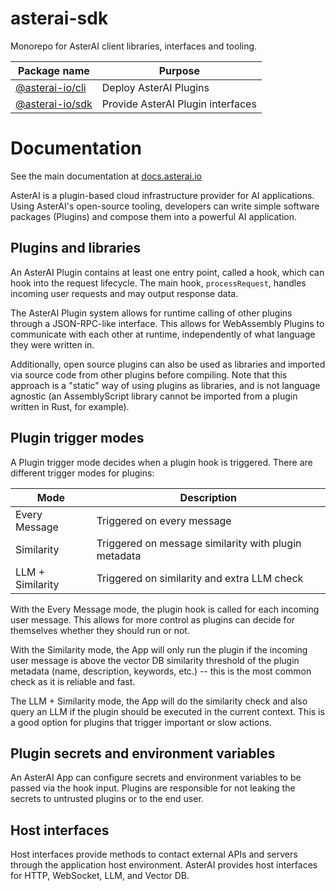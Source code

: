 # asterai-sdk

Monorepo for AsterAI client libraries, interfaces and tooling.

| Package name         | Purpose                           |
| -------------------- | --------------------------------- |
| [@asterai-io/cli][1] | Deploy AsterAI Plugins            |
| [@asterai-io/sdk][2] | Provide AsterAI Plugin interfaces |

# Documentation

See the main documentation at [docs.asterai.io](https://docs.asterai.io)

AsterAI is a plugin-based cloud infrastructure provider for AI applications.
Using AsterAI's open-source tooling, developers can write simple
software packages (Plugins) and compose them into a powerful AI application.

## Plugins and libraries

An AsterAI Plugin contains at least one entry point, called a hook, which can
hook into the request lifecycle.
The main hook, `processRequest`, handles incoming user requests
and may output response data.

The AsterAI Plugin system allows for runtime calling of other plugins through
a JSON-RPC-like interface.
This allows for WebAssembly Plugins to communicate with each other at runtime,
independently of what language they were written in.

Additionally, open source plugins can also be used as libraries and imported
via source code from other plugins before compiling.
Note that this approach is a "static" way of using plugins as libraries, and is
not language agnostic (an AssemblyScript library cannot be imported from a
plugin written in Rust, for example).

## Plugin trigger modes

A Plugin trigger mode decides when a plugin hook is triggered.
There are different trigger modes for plugins:

| Mode             | Description                                          |
| ---------------- | ---------------------------------------------------- |
| Every Message    | Triggered on every message                           |
| Similarity       | Triggered on message similarity with plugin metadata |
| LLM + Similarity | Triggered on similarity and extra LLM check          |

With the Every Message mode, the plugin hook is called for each incoming user message.
This allows for more control as plugins can decide for themselves whether
they should run or not.

With the Similarity mode, the App will only run the plugin if the incoming user
message is above the vector DB similarity threshold of the plugin metadata
(name, description, keywords, etc.) -- this is the most common check as it is
reliable and fast.

The LLM + Similarity mode, the App will do the similarity check and also
query an LLM if the plugin should be executed in the current context.
This is a good option for plugins that trigger important or slow actions.

## Plugin secrets and environment variables

An AsterAI App can configure secrets and environment variables
to be passed via the hook input.
Plugins are responsible for not leaking the secrets to untrusted
plugins or to the end user.

## Host interfaces

Host interfaces provide methods to contact external APIs and servers
through the application host environment.
AsterAI provides host interfaces for HTTP, WebSocket, LLM, and Vector DB.

[1]: ./cli
[2]: ./sdk
